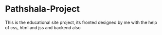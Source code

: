 # Pathshala-Project
This is the educational site project, its fronted designed by me with the help of css, html and jss and backend also
